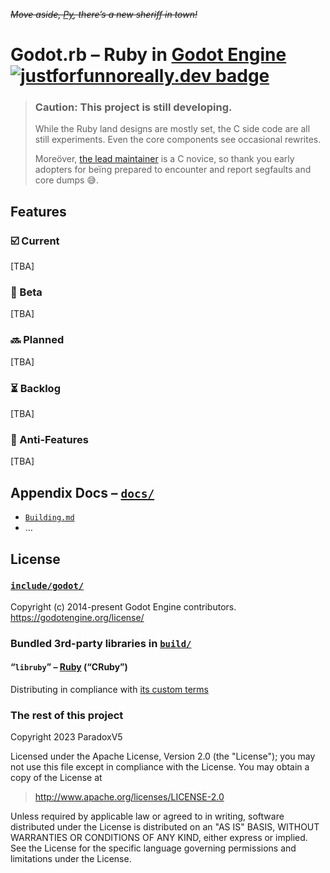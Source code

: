 ~~*Move aside, [Py](https://github.com/touilleMan/godot-python/tree/godot4-meson), there’s a new sheriff in town!*~~

# Godot.rb – Ruby in [Godot Engine](https://godotengine.org) [![justforfunnoreally.dev badge](https://img.shields.io/badge/justforfunnoreally-dev-9ff)](https://justforfunnoreally.dev)

> ### Caution: This project is still developing.
> 
> While the Ruby land designs are mostly set, the C side code are all still experiments.
> Even the core components see occasional rewrites.
> 
> Moreöver, [the lead maintainer](https://github.com/ParadoxV5) is a C novice,
> so thank you early adopters for beïng prepared to encounter and report segfaults and core dumps 😅.


## Features

### ☑️️ Current
[TBA]

### 📝 Beta
[TBA]

### 🔜 Planned
[TBA]

### ⏳ Backlog
[TBA]

### 🧊 Anti-Features
[TBA]


## Appendix Docs – [`docs/`](docs/)

* [`Building.md`](docs/dev/Building.md)
* …


## License

### [`include/godot/`](include/godot/)

Copyright (c) 2014-present Godot Engine contributors. https://godotengine.org/license/

### Bundled 3rd-party libraries in [`build/`](build/)

#### “`libruby`” – [Ruby](https://www.ruby-lang.org) (“CRuby”)
Distributing in compliance with [its custom terms](https://github.com/ruby/ruby/blob/HEAD/COPYING#L25-L30)

### The rest of this project

Copyright 2023 ParadoxV5

Licensed under the Apache License, Version 2.0 (the "License");
you may not use this file except in compliance with the License.
You may obtain a copy of the License at

> http://www.apache.org/licenses/LICENSE-2.0

Unless required by applicable law or agreed to in writing, software
distributed under the License is distributed on an "AS IS" BASIS,
WITHOUT WARRANTIES OR CONDITIONS OF ANY KIND, either express or implied.
See the License for the specific language governing permissions and
limitations under the License.
